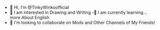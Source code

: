 - 👋 Hi, I’m @TinkyWinkoofficial
- 👀 I am interested in Drawing and Writing
-🌱 I am currently learning... more About English
- 💞️ I'm looking to collaborate on Mods and Other Channels of My Friends!


<!---
TinkyWinkoofficial/TinkyWinkoofficial is a ✨ special ✨ repository because its `README.md` (this file) appears on your GitHub profile.
You can click the Preview link to take a look at your changes.
--->
